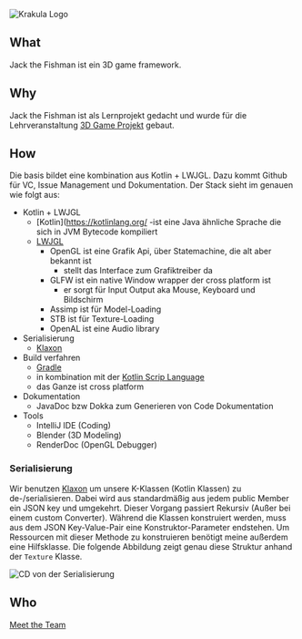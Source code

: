 ![Krakula Logo](https://github.com/janekx21/JackTheFishman/wiki/assets/jack-the-fishman.png)

## What
Jack the Fishman ist ein 3D game framework.

## Why
Jack the Fishman ist als Lernprojekt gedacht und wurde für die Lehrveranstaltung [3D Game Projekt](https://www.acagamics.de/pages/forschung-veranstaltungen-3d-game-project-sose2020/) gebaut.

## How
Die basis bildet eine kombination aus Kotlin + LWJGL.
Dazu kommt Github für VC, Issue Management und Dokumentation.
Der Stack sieht im genauen wie folgt aus:
- Kotlin + LWJGL
    - [Kotlin](https://kotlinlang.org/
        -ist eine Java ähnliche Sprache die sich in JVM Bytecode kompiliert
    - [LWJGL](https://www.lwjgl.org/)
        - OpenGL ist eine Grafik Api, über Statemachine, die alt aber bekannt ist
            - stellt das Interface zum Grafiktreiber da
        - GLFW ist ein native Window wrapper der cross platform ist
            - er sorgt für Input Output aka Mouse, Keyboard und Bildschirm
        - Assimp ist für Model-Loading
        - STB ist für Texture-Loading
        - OpenAL ist eine Audio library
- Serialisierung
    - [Klaxon](https://github.com/cbeust/klaxon)
- Build verfahren
    - [Gradle](https://gradle.org/)
    - in kombination mit der [Kotlin Scrip Language](https://kotlinlang.org/docs/reference/using-gradle.html)
    - das Ganze ist cross platform
- Dokumentation
    - JavaDoc bzw Dokka zum Generieren von Code Dokumentation
- Tools
    - IntelliJ IDE (Coding)
    - Blender (3D Modeling)
    - RenderDoc (OpenGL Debugger)
    
### Serialisierung
Wir benutzen [Klaxon](https://github.com/cbeust/klaxon) um unsere K-Klassen (Kotlin Klassen) zu de-/serialisieren.
Dabei wird aus standardmäßig aus jedem public Member ein JSON key und umgekehrt.
Dieser Vorgang passiert Rekursiv (Außer bei einem custom Converter).
Während die Klassen konstruiert werden, muss aus dem JSON Key-Value-Pair eine Konstruktor-Parameter endstehen.
Um Ressourcen mit dieser Methode zu konstruieren benötigt meine außerdem eine Hilfsklasse.
Die folgende Abbildung zeigt genau diese Struktur anhand der `Texture` Klasse.

![CD von der Serialisierung](https://github.com/janekx21/JackTheFishman/wiki/assets/cd-jack-the-fishman-serialization.png)

## Who
[Meet the Team](https://github.com/janekx21/JackTheFishman/wiki/Meet-the-Team)
